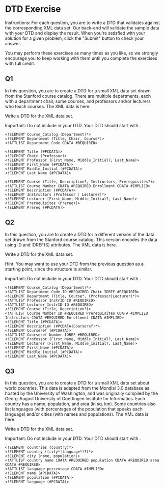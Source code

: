 # DTD Exercise

Instructions: For each question, you are to write a DTD that validates against the corresponding XML data set. Our back-end will validate the sample data with your DTD and display the result. When you're satisfied with your solution for a given problem, click the "Submit" button to check your answer. 

You may perform these exercises as many times as you like, so we strongly encourage you to keep working with them until you complete the exercises with full credit.

## Q1

In this question, you are to create a DTD for a small XML data set drawn from the Stanford course catalog. There are multiple departments, each with a department chair, some courses, and professors and/or lecturers who teach courses. The XML data is here. 

Write a DTD for the XML data set. 

Important: Do not include <!DOCTYPE Course_Catalog [...]> in your DTD. Your DTD should start with <!ELEMENT Course_Catalog (Department*)>.

```
<!ELEMENT Course_Catalog (Department)*>
<!ELEMENT Department (Title, Chair, Course*)>
<!ATTLIST Department Code CDATA #REQUIRED>

<!ELEMENT Title (#PCDATA)>
<!ELEMENT Chair (Professor)>
<!ELEMENT Professor (First_Name, Middle_Initial?, Last_Name)>
<!ELEMENT First_Name (#PCDATA)>
<!ELEMENT Middle_Initial (#PCDATA)>
<!ELEMENT Last_Name (#PCDATA)>

<!ELEMENT Course (Title, Description?, Instructors, Prerequisites?)>
<!ATTLIST Course Number CDATA #REQUIRED Enrollment CDATA #IMPLIED>
<!ELEMENT Description (#PCDATA)>
<!ELEMENT Instructors (Professor | Lecturer)*>
<!ELEMENT Lecturer (First_Name, Middle_Initial?, Last_Name)>
<!ELEMENT Prerequisites (Prereq+)>
<!ELEMENT Prereq (#PCDATA)>
```

## Q2

In this question, you are to create a DTD for a different version of the data set drawn from the Stanford course catalog. This version encodes the data using ID and IDREF(S) attributes. The XML data is here. 

Write a DTD for the XML data set. 

Hint: You may want to use your DTD from the previous question as a starting point, since the structure is similar. 

Important: Do not include <!DOCTYPE Course_Catalog [...]> in your DTD. Your DTD should start with <!ELEMENT Course_Catalog (Department*)>.

```
<!ELEMENT Course_Catalog (Department)*>
<!ATTLIST Department Code ID #REQUIRED Chair IDREF #REQUIRED>
<!ELEMENT Department (Title, Course*, (Professor|Lecturer)*)>
<!ATTLIST Professor InstrID ID #REQUIRED>
<!ATTLIST Lecturer InstrID ID #REQUIRED>
<!ELEMENT Course (Title, Description?)>
<!ATTLIST Course Number ID #REQUIRED Prerequisites CDATA #IMPLIED Instructors CDATA #REQUIRED Enrollment CDATA #IMPLIED>
<!ELEMENT Title (#PCDATA)>
<!ELEMENT Description (#PCDATA|Courseref)*>
<!ELEMENT Courseref (#PCDATA)>
<!ATTLIST Courseref Number IDREF #REQUIRED>
<!ELEMENT Professor (First_Name, Middle_Initial?, Last_Name)>
<!ELEMENT Lecturer (First_Name, Middle_Initial?, Last_Name)>
<!ELEMENT First_Name (#PCDATA)>
<!ELEMENT Middle_Initial (#PCDATA)>
<!ELEMENT Last_Name (#PCDATA)>
```


## Q3

In this question, you are to create a DTD for a small XML data set about world countries. This data is adapted from the Mondial 3.0 database as hosted by the University of Washington, and was originally compiled by the Georg-August University of Goettingen Institute for Informatics. Each country has a name, population, and area (in sq. km). Some countries also list languages (with percentages of the population that speaks each language) and/or cities (with names and populations). The XML data is here.

Write a DTD for the XML data set.

Important: Do not include <!DOCTYPE countries [...]> in your DTD. Your DTD should start with <!ELEMENT countries (country*)>.

```
<!ELEMENT countries (country)*>
<!ELEMENT country ((city*|language*)?)*>
<!ELEMENT city (name, population)>
<!ATTLIST country name CDATA #REQUIRED population CDATA #REQUIRED area CDATA #REQUIRED>
<!ATTLIST language percentage CDATA #IMPLIED>
<!ELEMENT name (#PCDATA)>
<!ELEMENT population (#PCDATA)>
<!ELEMENT language (#PCDATA)>
```
